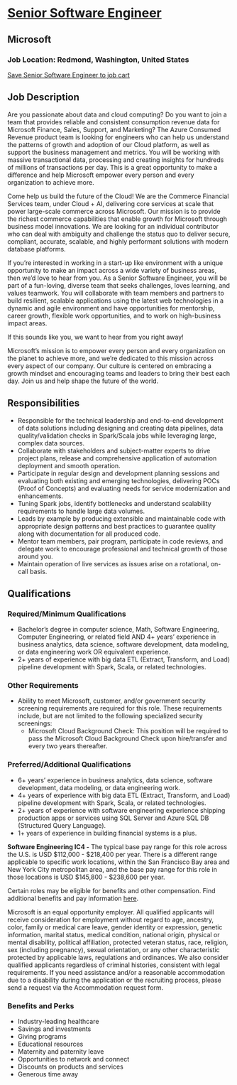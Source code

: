 # [Senior Software Engineer](https://careers.microsoft.com/professionals/us/en/job/1550621/Senior-Software-Engineer)

## Microsoft
### Job Location: Redmond, Washington, United States

[Save Senior Software Engineer to job cart](application_link)

## Job Description
Are you passionate about data and cloud computing? Do you want to join a team that provides reliable and consistent consumption revenue data for Microsoft Finance, Sales, Support, and Marketing? The Azure Consumed Revenue product team is looking for engineers who can help us understand the patterns of growth and adoption of our Cloud platform, as well as support the business management and metrics. You will be working with massive transactional data, processing and creating insights for hundreds of millions of transactions per day. This is a great opportunity to make a difference and help Microsoft empower every person and every organization to achieve more.

Come help us build the future of the Cloud! We are the Commerce Financial Services team, under Cloud + AI, delivering core services at scale that power large-scale commerce across Microsoft. Our mission is to provide the richest commerce capabilities that enable growth for Microsoft through business model innovations. We are looking for an individual contributor who can deal with ambiguity and challenge the status quo to deliver secure, compliant, accurate, scalable, and highly performant solutions with modern database platforms.

If you’re interested in working in a start-up like environment with a unique opportunity to make an impact across a wide variety of business areas, then we’d love to hear from you. As a Senior Software Engineer, you will be part of a fun-loving, diverse team that seeks challenges, loves learning, and values teamwork. You will collaborate with team members and partners to build resilient, scalable applications using the latest web technologies in a dynamic and agile environment and have opportunities for mentorship, career growth, flexible work opportunities, and to work on high-business impact areas.

If this sounds like you, we want to hear from you right away!

Microsoft’s mission is to empower every person and every organization on the planet to achieve more, and we’re dedicated to this mission across every aspect of our company. Our culture is centered on embracing a growth mindset and encouraging teams and leaders to bring their best each day. Join us and help shape the future of the world.

## Responsibilities
- Responsible for the technical leadership and end-to-end development of data solutions including designing and creating data pipelines, data quality/validation checks in Spark/Scala jobs while leveraging large, complex data sources.
- Collaborate with stakeholders and subject-matter experts to drive project plans, release and comprehensive application of automation deployment and smooth operation.
- Participate in regular design and development planning sessions and evaluating both existing and emerging technologies, delivering POCs (Proof of Concepts) and evaluating needs for service modernization and enhancements.
- Tuning Spark jobs, identify bottlenecks and understand scalability requirements to handle large data volumes.
- Leads by example by producing extensible and maintainable code with appropriate design patterns and best practices to guarantee quality along with documentation for all produced code.
- Mentor team members, pair program, participate in code reviews, and delegate work to encourage professional and technical growth of those around you.
- Maintain operation of live services as issues arise on a rotational, on-call basis.

## Qualifications
### Required/Minimum Qualifications
- Bachelor’s degree in computer science, Math, Software Engineering, Computer Engineering, or related field AND 4+ years’ experience in business analytics, data science, software development, data modeling, or data engineering work OR equivalent experience.
- 2+ years of experience with big data ETL (Extract, Transform, and Load) pipeline development with Spark, Scala, or related technologies.
 

### Other Requirements
- Ability to meet Microsoft, customer, and/or government security screening requirements are required for this role. These requirements include, but are not limited to the following specialized security screenings:
  - Microsoft Cloud Background Check: This position will be required to pass the Microsoft Cloud Background Check upon hire/transfer and every two years thereafter.

### Preferred/Additional Qualifications
- 6+ years’ experience in business analytics, data science, software development, data modeling, or data engineering work.
- 4+ years of experience with big data ETL (Extract, Transform, and Load) pipeline development with Spark, Scala, or related technologies.
- 2+ years of experience with software engineering experience shipping production apps or services using SQL Server and Azure SQL DB (Structured Query Language).
- 1+ years of experience in building financial systems is a plus.

**Software Engineering IC4 -** The typical base pay range for this role across the U.S. is USD $112,000 - $218,400 per year. There is a different range applicable to specific work locations, within the San Francisco Bay area and New York City metropolitan area, and the base pay range for this role in those locations is USD $145,800 - $238,600 per year.

Certain roles may be eligible for benefits and other compensation. Find additional benefits and pay information [here](https://careers.microsoft.com/us/en/us-corporate-pay).

Microsoft is an equal opportunity employer. All qualified applicants will receive consideration for employment without regard to age, ancestry, color, family or medical care leave, gender identity or expression, genetic information, marital status, medical condition, national origin, physical or mental disability, political affiliation, protected veteran status, race, religion, sex (including pregnancy), sexual orientation, or any other characteristic protected by applicable laws, regulations and ordinances. We also consider qualified applicants regardless of criminal histories, consistent with legal requirements. If you need assistance and/or a reasonable accommodation due to a disability during the application or the recruiting process, please send a request via the Accommodation request form.

### Benefits and Perks
- Industry-leading healthcare
- Savings and investments
- Giving programs
- Educational resources
- Maternity and paternity leave
- Opportunities to network and connect
- Discounts on products and services
- Generous time away
